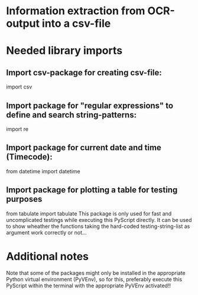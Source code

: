 # Information extraction from OCR-output into a csv-file

# Needed library imports
## Import csv-package for creating csv-file:
import csv

## Import package for "regular expressions" to define and search string-patterns:
import re

## Import package for current date and time (Timecode):
from datetime import datetime

## Import package for plotting a table for testing purposes
from tabulate import tabulate 
This package is only used for fast and uncomplicated testings while executing this PyScript directly. 
It can be used to show wheather the functions taking the hard-coded testing-string-list as argument work correctly or not... 

# Additional notes
Note that some of the packages might only be installed in the appropriate Python virtual environment (PyVEnv), so for this,  preferably execute this PyScript within the terminal with the appropriate PyVEnv activated!!


